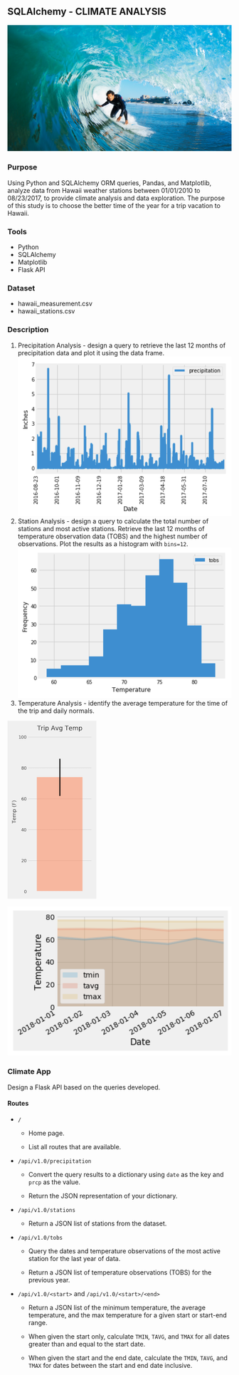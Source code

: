 ## SQLAlchemy - CLIMATE ANALYSIS

![surfs-up.png](Images/surfs-up.png)

### Purpose
Using Python and SQLAlchemy ORM queries, Pandas, and Matplotlib, analyze data from Hawaii weather stations between 01/01/2010 to 08/23/2017, to provide climate analysis and data exploration.
The purpose of this study is to choose the better time of the year for a trip vacation to Hawaii.


### Tools
- Python
- SQLAlchemy
- Matplotlib
- Flask API


### Dataset
- hawaii_measurement.csv
- hawaii_stations.csv


### Description
1. Precipitation Analysis - design a query to retrieve the last 12 months of precipitation data and plot it using the data frame. 
![precipitation](Images/precipitation.png)
2. Station Analysis - design a query to calculate the total number of stations and most active stations. Retrieve the last 12 months of temperature observation data (TOBS) and the highest number of observations. Plot the results as a histogram with `bins=12`.
![station-histogram](Images/station-histogram.png)
3. Temperature Analysis - identify the average temperature for the time of the trip and daily normals. 

![temperature](Images/temperature.png)

![daily-normals](Images/daily-normals.png)


### Climate App
Design a Flask API based on the queries developed.

#### Routes

* `/`

  * Home page.

  * List all routes that are available.

* `/api/v1.0/precipitation`

  * Convert the query results to a dictionary using `date` as the key and `prcp` as the value.

  * Return the JSON representation of your dictionary.

* `/api/v1.0/stations`

  * Return a JSON list of stations from the dataset.

* `/api/v1.0/tobs`
  * Query the dates and temperature observations of the most active station for the last year of data.
  
  * Return a JSON list of temperature observations (TOBS) for the previous year.

* `/api/v1.0/<start>` and `/api/v1.0/<start>/<end>`

  * Return a JSON list of the minimum temperature, the average temperature, and the max temperature for a given start or start-end range.

  * When given the start only, calculate `TMIN`, `TAVG`, and `TMAX` for all dates greater than and equal to the start date.

  * When given the start and the end date, calculate the `TMIN`, `TAVG`, and `TMAX` for dates between the start and end date inclusive.


